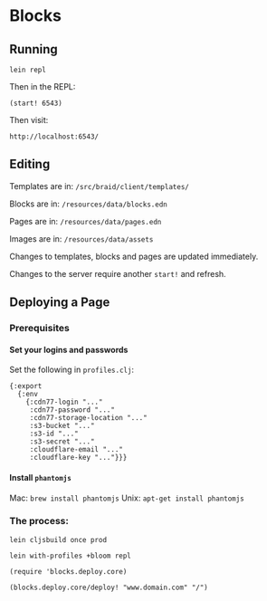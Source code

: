 # Blocks

## Running

```
lein repl
```
Then in the REPL:
```
(start! 6543)
```
Then visit:
```
http://localhost:6543/
```

## Editing

Templates are in:
`/src/braid/client/templates/`

Blocks are in:
`/resources/data/blocks.edn`

Pages are in:
`/resources/data/pages.edn`

Images are in:
`/resources/data/assets`


Changes to templates, blocks and pages are updated immediately.

Changes to the server require another `start!` and refresh.


## Deploying a Page

### Prerequisites

#### Set your logins and passwords

Set the following in `profiles.clj`:

```
{:export
  {:env
    {:cdn77-login "..."
     :cdn77-password "..."
     :cdn77-storage-location "..."
     :s3-bucket "..."
     :s3-id "..."
     :s3-secret "..."
     :cloudflare-email "..."
     :cloudflare-key "..."}}}
```

#### Install `phantomjs`

Mac: `brew install phantomjs`
Unix: `apt-get install phantomjs`

### The process:

`lein cljsbuild once prod`

`lein with-profiles +bloom repl`

`(require 'blocks.deploy.core)`

`(blocks.deploy.core/deploy! "www.domain.com" "/")`

